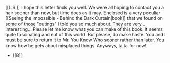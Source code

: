 [[L.S.]]
I hope this letter finds you well. We were all hoping to contact you a hair sooner than now, but time does as it may. Enclosed is a very peculiar [[Seeing the Impossible - Behind the Dark Curtain|book]] that we found on some of those "outings" I told you so much about. They are very... interesting... Please let me know what you can make of this book. It seems quite fascinating and not of this world. But please, do make haste. You and I must be sure to return it to Mr. You Know Who sooner rather than later. You know how he gets about misplaced things. Anyways, ta ta for now!
- [[B]]